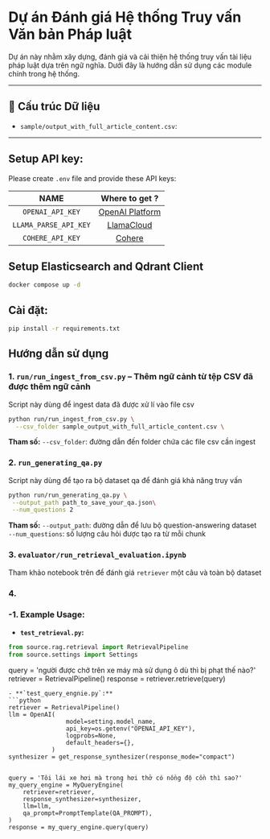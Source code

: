 # Dự án Đánh giá Hệ thống Truy vấn Văn bản Pháp luật

Dự án này nhằm xây dựng, đánh giá và cải thiện hệ thống truy vấn tài liệu pháp luật dựa trên ngữ nghĩa. Dưới đây là hướng dẫn sử dụng các module chính trong hệ thống.

---

## 📁 Cấu trúc Dữ liệu

- `sample/output_with_full_article_content.csv`: 

---

## Setup API key: 
Please create `.env` file and provide these API keys:

|         NAME          |                     Where to get ?                      |
| :-------------------: | :-----------------------------------------------------: |
|   `OPENAI_API_KEY`    | [OpenAI Platform](https://platform.openai.com/api-keys) |
| `LLAMA_PARSE_API_KEY` |    [LlamaCloud](https://cloud.llamaindex.ai/api-key)    |
|   `COHERE_API_KEY`    |     [Cohere](https://dashboard.cohere.com/api-keys)     |

## Setup Elasticsearch and Qdrant Client
```bash
docker compose up -d
```

## Cài đặt:
```bash
pip install -r requirements.txt
```

## Hướng dẫn sử dụng 

### 1. `run/run_ingest_from_csv.py` – Thêm ngữ cảnh từ tệp CSV đã được thêm ngữ cảnh

Script này dùng để ingest data đã được xử lí vào file csv

```bash
python run/run_ingest_from_csv.py \
  --csv_folder sample_output_with_full_article_content.csv \
```
**Tham số:**
`--csv_folder`: đường dẫn đến folder chứa các file csv cần ingest

### 2. `run_generating_qa.py` 
Script này dùng để tạo ra bộ dataset qa để đánh giá khả năng truy vấn

```bash
python run/run_generating_qa.py \
 --output_path path_to_save_your_qa.json\
 --num_questions 2
```
**Tham số:**
`--output_path`: đường dẫn để lưu bộ question-answering dataset 
`--num_questions`: số lượng câu hỏi được tạo ra từ mỗi chunk

### 3. `evaluator/run_retrieval_evaluation.ipynb`
Tham khảo notebook trên để đánh giá `retriever` một câu và toàn bộ dataset

### 4. 

### -1. Example Usage:

- **`test_retrieval.py`:** 
```python
from source.rag.retrieval import RetrievalPipeline
from source.settings import Settings
```

query = 'người được chở trên xe máy mà sử dụng ô dù thì bị phạt thế nào?'
retriever = RetrievalPipeline()
response = retriever.retrieve(query)
```
- **`test_query_engnie.py`:**
```python 
retriever = RetrievalPipeline()
llm = OpenAI(
                model=setting.model_name,
                api_key=os.getenv("OPENAI_API_KEY"),
                logprobs=None,
                default_headers={},
            )
synthesizer = get_response_synthesizer(response_mode="compact")


query = 'Tôi lái xe hơi mà trong hơi thở có nồng độ cồn thì sao?'
my_query_engine = MyQueryEngine(
    retriever=retriever,
    response_synthesizer=synthesizer,
    llm=llm,
    qa_prompt=PromptTemplate(QA_PROMPT),
)
response = my_query_engine.query(query)
```

